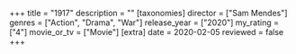 +++
title = "1917"
description = ""
[taxonomies]
director = ["Sam Mendes"] 
genres = ["Action", "Drama", "War"]
release_year = ["2020"]
my_rating = ["4"]
movie_or_tv = ["Movie"]
[extra]
date = 2020-02-05
reviewed = false
+++

